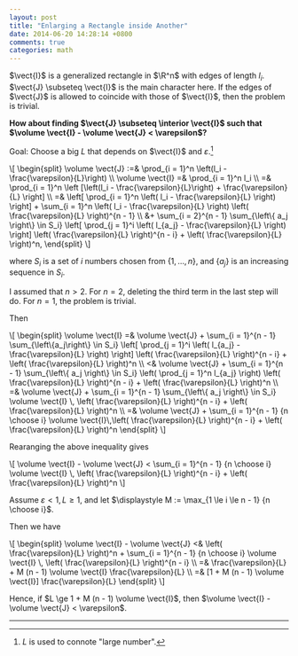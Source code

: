 ```yaml
---
layout: post
title: "Enlarging a Rectangle inside Another"
date: 2014-06-20 14:28:14 +0800
comments: true
categories: math
---
```


$\vect{I}$ is a generalized rectangle in $\R^n$ with edges of length
<span class="myeqn" markdown="0">$l_i$</span>.  $\vect{J} \subseteq
\vect{I}$ is the main character here.  If the edges of $\vect{J}$ is
allowed to coincide with those of $\vect{I}$, then the problem is
trivial.

**How about finding $\vect{J} \subseteq \interior \vect{I}$ such that
$\volume \vect{I} - \volume \vect{J} < \varepsilon$?**

<!-- more -->

Goal: Choose a big $L$ that depends on $\vect{I}$ and
$\varepsilon$.[^1]

<div class="myeqn">
\[
\begin{split}
\volume \vect{J}
:=& \prod_{i = 1}^n \left(l_i - \frac{\varepsilon}{L}\right) \\
\volume \vect{I} =& \prod_{i = 1}^n l_i \\
=& \prod_{i = 1}^n \left [\left(l_i - \frac{\varepsilon}{L}\right) +
  \frac{\varepsilon}{L} \right] \\
=& \left[ \prod_{i = 1}^n \left( l_i - \frac{\varepsilon}{L} \right)
  \right] + \sum_{i = 1}^n \left( l_i -
  \frac{\varepsilon}{L} \right) \left( \frac{\varepsilon}{L}
  \right)^{n - 1} \\
&+ \sum_{i = 2}^{n - 1} \sum_{\left\{ a_j \right\} \in S_i}
  \left[ \prod_{j = 1}^i \left( l_{a_j}
  - \frac{\varepsilon}{L} \right) \right]
  \left( \frac{\varepsilon}{L} \right)^{n - i}
  + \left( \frac{\varepsilon}{L} \right)^n,
\end{split}
\]
</div>

where <span class="myeqn" markdown="0">$S_i$</span> is a set of $i$
numbers chosen from $\left\{ 1,\dots,n \right\}$, and <span
class="myeqn" markdown="0">$\left\{ a_j \right\}$</span> is an
increasing sequence in <span class="myeqn" markdown="0">$S_i$</span>.

I assumed that $n > 2$.  For $n = 2$, deleting the third term in the
last step will do.  For $n = 1$, the problem is trivial.

Then

<div class="myeqn">
\[
\begin{split}
\volume \vect{I}
=& \volume \vect{J} + \sum_{i = 1}^{n - 1}
  \sum_{\left\{a_j\right\} \in S_i}
  \left[ \prod_{j = 1}^i \left( l_{a_j}
  - \frac{\varepsilon}{L} \right) \right]
  \left( \frac{\varepsilon}{L} \right)^{n - i}
  + \left( \frac{\varepsilon}{L} \right)^n \\
<& \volume \vect{J} + \sum_{i = 1}^{n - 1}
  \sum_{\left\{ a_j \right\} \in S_i}
  \left( \prod_{j = 1}^n l_{a_j} \right)
  \left( \frac{\varepsilon}{L} \right)^{n - i}
  + \left( \frac{\varepsilon}{L} \right)^n \\
=& \volume \vect{J} + \sum_{i = 1}^{n - 1}
  \sum_{\left\{ a_j \right\} \in S_i}
  \volume \vect{I} \, \left( \frac{\varepsilon}{L} \right)^{n - i}
  + \left( \frac{\varepsilon}{L} \right)^n \\
=& \volume \vect{J} + \sum_{i = 1}^{n - 1} {n \choose i}
  \volume \vect{I}\,\left( \frac{\varepsilon}{L} \right)^{n - i}
  + \left( \frac{\varepsilon}{L} \right)^n
\end{split}
\]
</div>

Rearanging the above inequality gives

<div class="myeqn">
\[
\volume \vect{I} - \volume \vect{J} < \sum_{i = 1}^{n - 1} {n \choose
i} \volume \vect{I} \, \left( \frac{\varepsilon}{L} \right)^{n - i} +
\left( \frac{\varepsilon}{L} \right)^n
\]
</div>

Assume $\varepsilon < 1, L \ge 1$, and let $\displaystyle M :=
\max_{1 \le i \le n - 1} {n \choose i}$.

Then we have

<div class="myeqn">
\[
\begin{split}
\volume \vect{I} - \volume \vect{J}
<& \left( \frac{\varepsilon}{L} \right)^n + \sum_{i = 1}^{n - 1} {n
  \choose i} \volume \vect{I} \, \left( \frac{\varepsilon}{L}
  \right)^{n - i} \\
=& \frac{\varepsilon}{L} + M (n - 1) \volume \vect{I}
  \frac{\varepsilon}{L} \\
=& [1 + M (n - 1) \volume \vect{I}] \frac{\varepsilon}{L}
\end{split}
\]
</div>

Hence, if $L \ge 1 + M (n - 1) \volume \vect{I}$, then
$\volume \vect{I} - \volume \vect{J} < \varepsilon$.

---
[^1]: $L$ is used to connote "large number".
